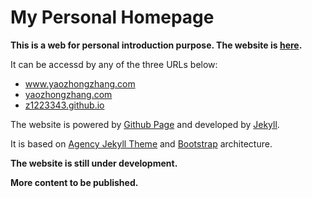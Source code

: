 My Personal Homepage
====================


**This is a web for personal introduction purpose. The website is [here](www.yaozhongzhang.com).**

It can be accessd by any of the three URLs below:
* www.yaozhongzhang.com
* [yaozhongzhang.com](yaozhongzhang.com)
* [z1223343.github.io](z1223343.github.io)

The website is powered by [Github Page](https://pages.github.com/) and developed by [Jekyll](https://jekyllrb.com/).

It is based on [Agency Jekyll Theme](https://github.com/y7kim/agency-jekyll-theme) and [Bootstrap](https://getbootstrap.com/) architecture.

**The website is still under development.**

**More content to be published.**
